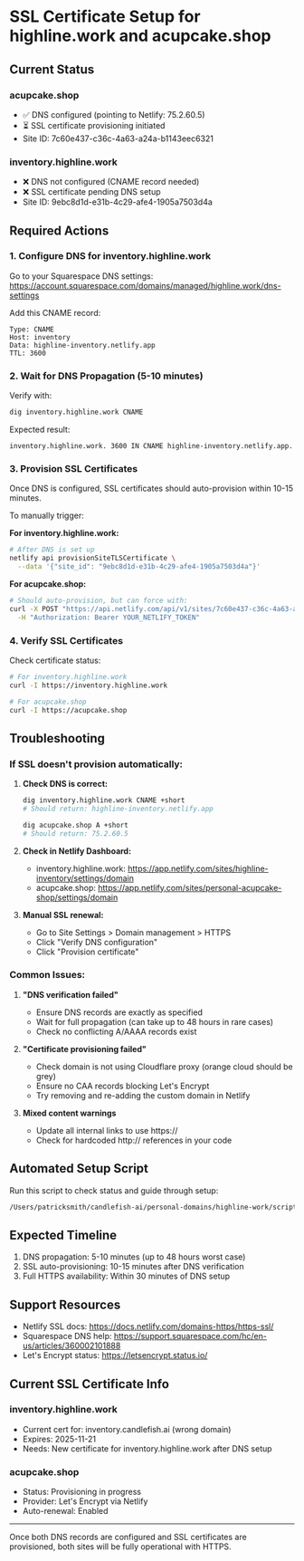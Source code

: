 # SSL Certificate Setup for highline.work and acupcake.shop

## Current Status

### acupcake.shop
- ✅ DNS configured (pointing to Netlify: 75.2.60.5)
- ⏳ SSL certificate provisioning initiated
- Site ID: 7c60e437-c36c-4a63-a24a-b1143eec6321

### inventory.highline.work  
- ❌ DNS not configured (CNAME record needed)
- ❌ SSL certificate pending DNS setup
- Site ID: 9ebc8d1d-e31b-4c29-afe4-1905a7503d4a

## Required Actions

### 1. Configure DNS for inventory.highline.work

Go to your Squarespace DNS settings:
https://account.squarespace.com/domains/managed/highline.work/dns-settings

Add this CNAME record:
```
Type: CNAME
Host: inventory
Data: highline-inventory.netlify.app
TTL: 3600
```

### 2. Wait for DNS Propagation (5-10 minutes)

Verify with:
```bash
dig inventory.highline.work CNAME
```

Expected result:
```
inventory.highline.work. 3600 IN CNAME highline-inventory.netlify.app.
```

### 3. Provision SSL Certificates

Once DNS is configured, SSL certificates should auto-provision within 10-15 minutes.

To manually trigger:

**For inventory.highline.work:**
```bash
# After DNS is set up
netlify api provisionSiteTLSCertificate \
  --data '{"site_id": "9ebc8d1d-e31b-4c29-afe4-1905a7503d4a"}'
```

**For acupcake.shop:**
```bash
# Should auto-provision, but can force with:
curl -X POST "https://api.netlify.com/api/v1/sites/7c60e437-c36c-4a63-a24a-b1143eec6321/ssl" \
  -H "Authorization: Bearer YOUR_NETLIFY_TOKEN"
```

### 4. Verify SSL Certificates

Check certificate status:
```bash
# For inventory.highline.work
curl -I https://inventory.highline.work

# For acupcake.shop  
curl -I https://acupcake.shop
```

## Troubleshooting

### If SSL doesn't provision automatically:

1. **Check DNS is correct:**
   ```bash
   dig inventory.highline.work CNAME +short
   # Should return: highline-inventory.netlify.app
   
   dig acupcake.shop A +short
   # Should return: 75.2.60.5
   ```

2. **Check in Netlify Dashboard:**
   - inventory.highline.work: https://app.netlify.com/sites/highline-inventory/settings/domain
   - acupcake.shop: https://app.netlify.com/sites/personal-acupcake-shop/settings/domain

3. **Manual SSL renewal:**
   - Go to Site Settings > Domain management > HTTPS
   - Click "Verify DNS configuration"
   - Click "Provision certificate"

### Common Issues:

1. **"DNS verification failed"**
   - Ensure DNS records are exactly as specified
   - Wait for full propagation (can take up to 48 hours in rare cases)
   - Check no conflicting A/AAAA records exist

2. **"Certificate provisioning failed"**
   - Check domain is not using Cloudflare proxy (orange cloud should be grey)
   - Ensure no CAA records blocking Let's Encrypt
   - Try removing and re-adding the custom domain in Netlify

3. **Mixed content warnings**
   - Update all internal links to use https://
   - Check for hardcoded http:// references in your code

## Automated Setup Script

Run this script to check status and guide through setup:
```bash
/Users/patricksmith/candlefish-ai/personal-domains/highline-work/scripts/setup-inventory-dns.sh
```

## Expected Timeline

1. DNS propagation: 5-10 minutes (up to 48 hours worst case)
2. SSL auto-provisioning: 10-15 minutes after DNS verification
3. Full HTTPS availability: Within 30 minutes of DNS setup

## Support Resources

- Netlify SSL docs: https://docs.netlify.com/domains-https/https-ssl/
- Squarespace DNS help: https://support.squarespace.com/hc/en-us/articles/360002101888
- Let's Encrypt status: https://letsencrypt.status.io/

## Current SSL Certificate Info

### inventory.highline.work
- Current cert for: inventory.candlefish.ai (wrong domain)
- Expires: 2025-11-21
- Needs: New certificate for inventory.highline.work after DNS setup

### acupcake.shop
- Status: Provisioning in progress
- Provider: Let's Encrypt via Netlify
- Auto-renewal: Enabled

---

Once both DNS records are configured and SSL certificates are provisioned, both sites will be fully operational with HTTPS.
